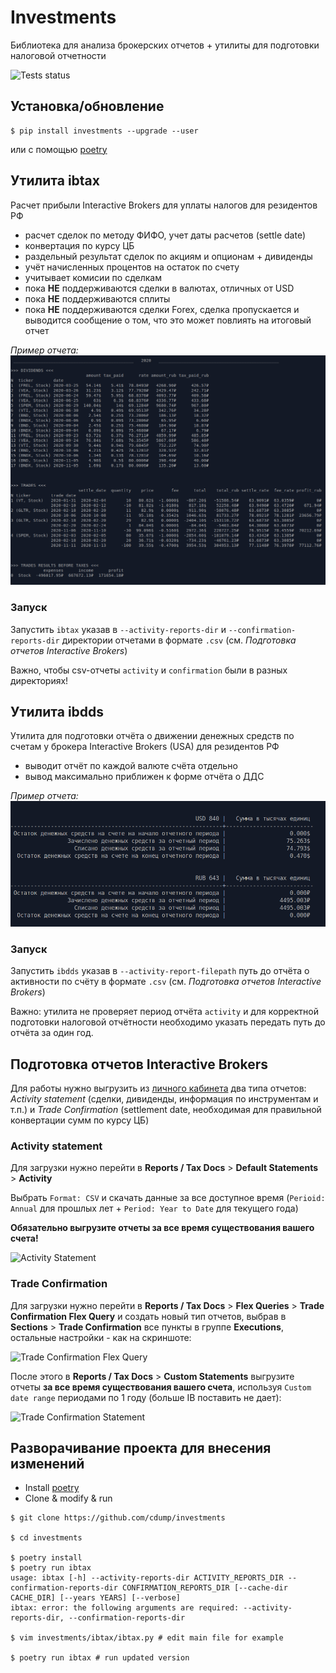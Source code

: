 # Investments
Библиотека для анализа брокерских отчетов + утилиты для подготовки налоговой отчетности

![Tests status](https://github.com/cdump/investments/workflows/tests/badge.svg)

## Установка/обновление
```
$ pip install investments --upgrade --user
```
или с помощью [poetry](https://python-poetry.org/)

## Утилита ibtax
Расчет прибыли Interactive Brokers для уплаты налогов для резидентов РФ

- расчет сделок по методу ФИФО, учет даты расчетов (settle date)
- конвертация по курсу ЦБ
- раздельный результат сделок по акциям и опционам + дивиденды
- учёт начисленных процентов на остаток по счету
- учитывает комисии по сделкам
- пока **НЕ** поддерживаются сделки в валютах, отличных от USD
- пока **НЕ** поддерживаются сплиты
- пока **НЕ** поддерживаются сделки Forex, сделка пропускается и выводится сообщение о том, что это может повлиять на итоговый отчет

*Пример отчета:*
![ibtax report example](./images/ibtax_2020.jpg)

### Запуск
Запустить `ibtax` указав в `--activity-reports-dir` и `--confirmation-reports-dir` директории отчетами в формате `.csv` (см. *Подготовка отчетов Interactive Brokers*)

Важно, чтобы csv-отчеты `activity` и `confirmation` были в разных директориях!


## Утилита ibdds
Утилита для подготовки отчёта о движении денежных средств по счетам у брокера Interactive Brokers (USA) для резидентов РФ

- выводит отчёт по каждой валюте счёта отдельно
- вывод максимально приближен к форме отчёта о ДДС

*Пример отчета:*
![ibdds report example](./images/ibdds_2020.png)

### Запуск
Запустить `ibdds` указав в `--activity-report-filepath` путь до отчёта о активности по счёту в формате `.csv` (см. *Подготовка отчетов Interactive Brokers*)

Важно: утилита не проверяет период отчёта `activity` и для корректной подготовки налоговой отчётности необходимо указать передать путь до отчёта за один год.


## Подготовка отчетов Interactive Brokers
Для работы нужно выгрузить из [личного кабинета](https://www.interactivebrokers.co.uk/sso/Login) два типа отчетов: *Activity statement* (сделки, дивиденды, информация по инструментам и т.п.) и *Trade Confirmation* (settlement date, необходимая для правильной конвертации сумм по курсу ЦБ)

### Activity statement
Для загрузки нужно перейти в **Reports / Tax Docs** > **Default Statements** > **Activity**

Выбрать `Format: CSV` и скачать данные за все доступное время (`Perioid: Annual` для прошлых лет + `Period: Year to Date` для текущего года)

**Обязательно выгрузите отчеты за все время существования вашего счета!**

![Activity Statement](./images/ib_report_activity.jpg)

### Trade Confirmation

Для загрузки нужно перейти в **Reports / Tax Docs** > **Flex Queries** > **Trade Confirmation Flex Query** и создать новый тип отчетов, выбрав в **Sections** > **Trade Confirmation** все пункты в группе **Executions**, остальные настройки - как на скриншоте:

![Trade Confirmation Flex Query](./images/ib_trade_confirmation_settings.jpg)

После этого в **Reports / Tax Docs** > **Custom Statements** выгрузите отчеты **за все время существования вашего счета**, используя `Custom date range` периодами по 1 году (больше IB поставить не дает):


![Trade Confirmation Statement](./images/ib_report_trade_confirmation.jpg)


## Разворачивание проекта для внесения изменений

- Install [poetry](https://python-poetry.org/docs/#installation)
- Clone & modify & run

```
$ git clone https://github.com/cdump/investments

$ cd investments

$ poetry install
$ poetry run ibtax
usage: ibtax [-h] --activity-reports-dir ACTIVITY_REPORTS_DIR --confirmation-reports-dir CONFIRMATION_REPORTS_DIR [--cache-dir CACHE_DIR] [--years YEARS] [--verbose]
ibtax: error: the following arguments are required: --activity-reports-dir, --confirmation-reports-dir

$ vim investments/ibtax/ibtax.py # edit main file for example

$ poetry run ibtax # run updated version
```